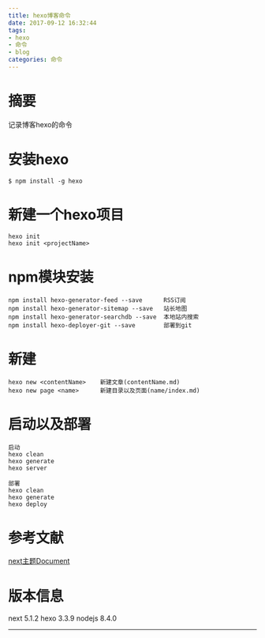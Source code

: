 ```yaml
---
title: hexo博客命令
date: 2017-09-12 16:32:44
tags:
- hexo
- 命令
- blog
categories: 命令
---
```

# 摘要
记录博客hexo的命令

# 安装hexo
```{bash}
$ npm install -g hexo
```

# 新建一个hexo项目
```{bash}
hexo init
hexo init <projectName>
```

# npm模块安装
```{bash}
npm install hexo-generator-feed --save      RSS订阅
npm install hexo-generator-sitemap --save   站长地图
npm install hexo-generator-searchdb --save  本地站内搜索
npm install hexo-deployer-git --save        部署到git
```

# 新建
```{bash}
hexo new <contentName>    新建文章(contentName.md)
hexo new page <name>      新建目录以及页面(name/index.md)
```

# 启动以及部署
```{bash}
启动
hexo clean
hexo generate
hexo server

部署
hexo clean
hexo generate
hexo deploy
```

<!-- more -->

# 参考文献
[next主题Document](http://theme-next.iissnan.com)

# 版本信息
next 5.1.2
hexo 3.3.9
nodejs 8.4.0

---
